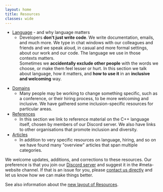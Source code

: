 ```yaml
---
layout: home
title: Resources
classes: wide
---
```


* [Language](/resources/language/) - and why language matters
    * Developers **don't just write code**. We write documentation, emails, and much more. We type in chat windows with our colleagues and friends and we speak aloud, in casual and more formal settings, about our work and our code. The language we use in those contexts matters.   
    Sometimes we **accidentally exclude other people** with the words we choose, or make them feel lesser or hurt. In this section we talk about language, how it matters, and **how to use it** in an **inclusive and welcoming** way.
<!-- * [Discriminations](/resources/discriminations/) -->
* [Domains](/resources/domains/)
    * Many people may be working to change something specific, such as a conference, or their hiring process, to be more welcoming and inclusive. We have gathered some inclusion-specific resources for particular areas.
* [References](/resources/references/)
  * In this section we link to reference material on the C++ language itself, chosen by members of our Discord server. We also have links to other organisations that promote inclusion and diversity. 
* [Articles](/resources/articles/)
  * In addition to very specific resources on language, hiring, and so on we have found many "overview" articles that span multiple categories.

We welcome updates, additions, and corrections to these resources. Our preference is that you join our [Discord server](/discord/) and suggest it in the #meta-website channel. If that is an issue for you, please [contact us directly](/#how-can-we-be-contacted) and let us know how we can make things better.

See also information about the [new layout of Resources](/resources/new_layout/). 